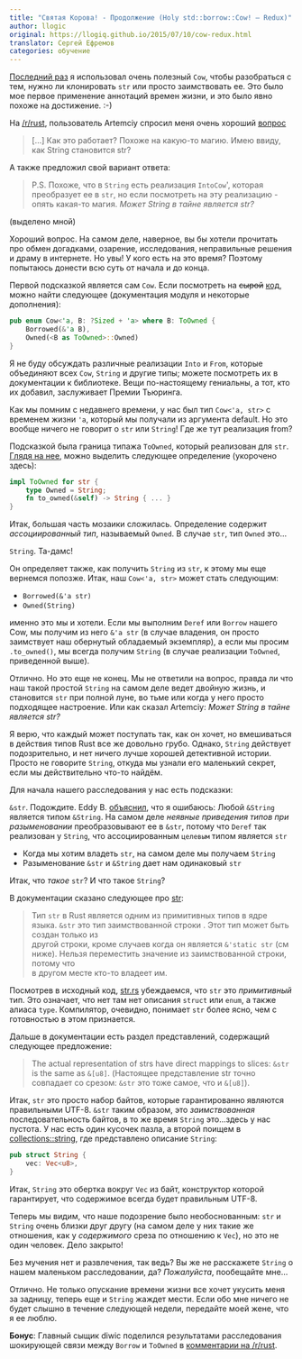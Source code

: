```yaml
---
title: "Святая Корова! - Продолжение (Holy std::borrow::Cow! – Redux)"
author: llogic
original: https://llogiq.github.io/2015/07/10/cow-redux.html
translator: Сергей Ефремов
categories: обучение
---
```


[Последний раз](https://llogiq.github.io/2015/07/09/cow.html) я использовал
очень полезный `Cow`, чтобы разобраться с тем, нужно ли клонировать `str` или
просто заимствовать ее. Это было мое первое применение аннотаций времен жизни, и 
это было явно похоже на достижение. :-)

На [/r/rust](https://reddit.com/r/rust), пользователь Artemciy спросил меня
очень хороший [вопрос](https://www.reddit.com/r/rust/comments/3cpf3k/blog_holy_stdborrowcow/csydnny)

> [...] Как это работает? Похоже на какую-то магию.
> Имею ввиду, как String становится str?

А также предложил свой вариант ответа:

> P.S. Похоже, что в `String` есть реализация `IntoCow`', которая преобразует ее
> в `str`, но если посмотреть на эту реализацию - опять какая-то магия.
> *Может String в тайне является str?*

(выделено мной)

Хороший вопрос. На самом деле, наверное, вы бы хотели прочитать про обмен
догадками, озарение, исследования, неправильные решения и драму в интернете. Но
увы! У кого есть на это время? Поэтому попытаюсь донести всю суть от начала и до
конца.

<!--cut-->

Первой подсказкой является сам `Cow`. Если посмотреть на <s>сырой</s>
[код](https://doc.rust-lang.org/src/collections/borrow.rs.html#115-127),
можно найти следующее (документация модуля и некоторые дополнения):

```Rust
pub enum Cow<'a, B: ?Sized + 'a> where B: ToOwned {
    Borrowed(&'a B),
    Owned(<B as ToOwned>::Owned)
}
```

Я не буду обсуждать различные реализации `Into` и `From`, которые объединяют
всех `Cow`, `String` и другие типы; можете посмотреть их в документации к
библиотеке. Вещи по-настоящему гениальны, а тот, кто их добавил, заслуживает
Премии Тьюринга.

Как мы помним с недавнего времени, у нас был тип `Cow<'a, str>` с временем жизни
`'a`, который мы получали из аргумента default. Но это вообще ничего не
говорит о `str` или `String`! Где же тут реализация from?

Подсказкой была граница типажа `ToOwned`, который реализован для `str`.
[Глядя на нее](https://doc.rust-lang.org/src/collections/str.rs.html#164-169),
можно выделить следующее определение (укорочено здесь):

```Rust
impl ToOwned for str {
    type Owned = String;
    fn to_owned(&self) -> String { ... }
}
```

Итак, большая часть мозаики сложилась. Определение содержит *ассоциированный
тип*, называемый `Owned`. В случае `str`, тип `Owned` это...

`String`. Та-дамс!

Он определяет также, как получить `String` из `str`, к этому мы еще вернемся
попозже. Итак, наш `Cow<'a, str>` может стать следующим:

* `Borrowed(&'a str)`
* `Owned(String)`

именно это мы и хотели. Если мы выполним `Deref` или `Borrow` нашего Cow, мы
получим из него `&'a str` (в случае владения, он просто заимствует наш обернутый
обладаемый экземпляр), а если мы просим `.to_owned()`, мы всегда получим
`String` (в случае реализации `ToOwned`, приведенной выше).

Отлично. Но это еще не конец. Мы не ответили на вопрос, правда ли что наш такой
простой `String` на самом деле ведет двойную жизнь, и становится `str` при
полной луне, во тьме или когда у него просто подходящее настроение. Или как
сказал Artemciy: *Может String в тайне является str?*

Я верю, что каждый может поступать так, как он хочет, но вмешиваться в действия
типов Rust все же довольно грубо. Однако, `String` действует подозрительно, и
нет ничего лучше хорошей детективной истории. Просто не говорите  `String`,
откуда мы узнали его маленький секрет, если мы действительно что-то найдём.

Для начала нашего расследования у нас есть подсказки:

`&str`. Подождите. Eddy B. [объяснил](https://www.reddit.com/r/rust/comments/3ct5yx/blog_holy_stdborrowcow_redux/csyqzsb), 
что я ошибаюсь: Любой `&String` является типом `&String`. На самом деле 
*неявные приведения типов при разыменовании* преобразовывают ее в `&str`, 
потому что `Deref` так реализован у `String`, что ассоциированным 
`целевым` типом является `str` 
* Когда мы хотим владеть `str`, на самом деле мы получаем `String`
* Разыменование `&str` и `&String` дает нам одинаковый `str`

Итак, что *такое* `str`? И что такое `String`?

В документации сказано следующее про [str](http://doc.rust-lang.org/std/str):

> Тип `str` в Rust является одним из примитивных типов в ядре языка. 
> `&str` это тип заимствованной строки . Этот тип может быть создан только из  
> другой строки, кроме случаев когда он является `&'static str` (см 
> ниже). Нельзя переместить значение из заимствованной строки, потому что  
> в другом месте кто-то владеет им.

Посмотрев в исходный код, [str.rs](https://doc.rust-lang.org/src/collections/str.rs.html#13)
убеждаемся, что `str` это *примитивный* тип. Это означает, что нет там нет 
описания `struct` или `enum`, а также алиаса `type`. Компилятор, очевидно, 
понимает `str` более ясно, чем  с готовностью в этом признается.

Дальше в документации есть раздел представлений, содержащий следующее
предложение:

> The actual representation of strs have direct mappings to slices: 
> `&str` is the same as `&[u8]`.
> (Настоящее представление str точно совпадает со срезом: 
> `&str` это тоже самое, что и `&[u8]`).

Итак, `str` это просто набор байтов, которые гарантированно являются правильными
UTF-8. `&str` таким образом, это *заимствованная* последовательность байтов, в
то же время `String` это...здесь у нас пустота. У нас есть один кусочек пазла,
а второй поищем в [collections::string](https://doc.rust-lang.org/src/collections/string.rs.html#262-264),
где представлено описание `String`:

```Rust
pub struct String {
    vec: Vec<u8>,
}
```

Итак, `String` это обертка вокруг `Vec` из байт, конструктор которой 
гарантирует, что содержимое всегда будет правильным UTF-8.

Теперь мы видим, что наше подозрение было необоснованным: `str` и `String` очень
близки друг другу (на самом деле у них такие же отношения, как у *содержимого*
среза по отношению к `Vec`), но это не один человек. Дело закрыто!

Без мучения нет и развлечения, так ведь? Вы же не расскажете `String` о нашем
маленьком расследовании, да? *Пожалуйста*, пообещайте мне...

Отлично. Не только опускание времени жизни все хочет укусить меня за задницу,
теперь еще и `String` жаждет мести. Если обо мне ничего не будет слышно в
течение следующей недели, передайте моей жене, что я ее люблю.

**Бонус**: Главный сыщик diwic поделился результатами расследования шокирующей
связи между `Borrow` и `ToOwned` в [комментарии на /r/rust](https://www.reddit.com/r/rust/comments/3ct5yx/blog_holy_stdborrowcow_redux/cszgcil).

